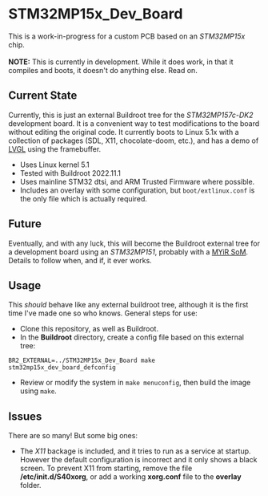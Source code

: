 # STM32MP15x_Dev_Board
This is a work-in-progress for a custom PCB based on an *STM32MP15x* chip.<br />
<br />
**NOTE:** This is currently in development. While it does work, in that it compiles and boots, it doesn't do anything else. Read on.

## Current State
Currently, this is just an external Buildroot tree for the *STM32MP157c-DK2* development board. It is a convenient way to test modifications to the board without editing the original code. It currently boots to Linux 5.1x with a collection of packages (SDL, X11, chocolate-doom, etc.), and has a demo of [LVGL](https://github.com/lvgl/lv_port_linux_frame_buffer) using the framebuffer.
* Uses Linux kernel 5.1
* Tested with Buildroot 2022.11.1
* Uses mainline STM32 dtsi, and ARM Trusted Firmware where possible.
* Includes an overlay with some configuration, but ```boot/extlinux.conf``` is the only file which is actually required.

## Future
Eventually, and with any luck, this will become the Buildroot external tree for a development board using an *STM32MP151*, probably with a [MYiR SoM](https://www.myirtech.com/list.asp?id=658). Details to follow when, and if, it ever works.

## Usage
This *should* behave like any external buildroot tree, although it is the first time I've made one so who knows. General steps for use:
* Clone this repository, as well as Buildroot.
* In the **Buildroot** directory, create a config file based on this external tree:
```
BR2_EXTERNAL=../STM32MP15x_Dev_Board make stm32mp15x_dev_board_defconfig
```
* Review or modify the system in ```make menuconfig```, then build the image using ```make```.

## Issues
There are so many! But some big ones:
* The *X11* backage is included, and it tries to run as a service at startup. However the default configuration is incorrect and it only shows a black screen. To prevent X11 from starting, remove the file **/etc/init.d/S40xorg**, or add a working **xorg.conf** file to the **overlay** folder.
